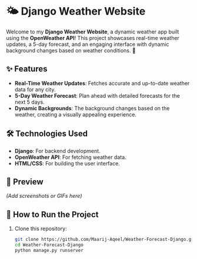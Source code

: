 # 🌤️ Django Weather Website  

Welcome to my **Django Weather Website**, a dynamic weather app built using the **OpenWeather API**! This project showcases real-time weather updates, a 5-day forecast, and an engaging interface with dynamic background changes based on weather conditions. 🌈  

## ✨ Features  
- **Real-Time Weather Updates**: Fetches accurate and up-to-date weather data for any city.  
- **5-Day Weather Forecast**: Plan ahead with detailed forecasts for the next 5 days.  
- **Dynamic Backgrounds**: The background changes based on the weather, creating a visually appealing experience.  

## 🛠️ Technologies Used  
- **Django**: For backend development.  
- **OpenWeather API**: For fetching weather data.  
- **HTML/CSS**: For building the user interface.  

## 📸 Preview  
*(Add screenshots or GIFs here)*  

## 🚀 How to Run the Project  
1. Clone this repository:  
   ```bash
   git clone https://github.com/Maarij-Aqeel/Weather-Forecast-Django.git
   cd Weather-Forecast-Django
   python manage.py runserver

